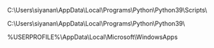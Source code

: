 C:\Users\siyanan\AppData\Local\Programs\Python\Python39\Scripts\

C:\Users\siyanan\AppData\Local\Programs\Python\Python39\

%USERPROFILE%\AppData\Local\Microsoft\WindowsApps
